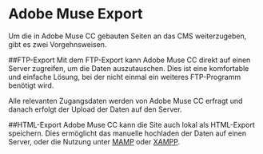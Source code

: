 # Adobe Muse Export
Um die in Adobe Muse CC gebauten Seiten an das CMS weiterzugeben, gibt es zwei Vorgehnsweisen.

##FTP-Export
Mit dem FTP-Export kann Adobe Muse CC direkt auf einen Server zugreifen, um die Daten auszutauschen. Dies ist eine komfortable und einfache Lösung, bei der nicht einmal ein weiteres FTP-Programm benötigt wird.

Alle relevanten Zugangsdaten werden von Adobe Muse CC erfragt und danach erfolgt der Upload der Daten auf den Server.

##HTML-Export
Adobe Muse CC kann die Site auch lokal als HTML-Export speichern. Dies ermöglicht das manuelle hochladen der Daten auf einen Server, oder die Nutzung unter [MAMP](https://www.mamp.info) oder [XAMPP](https://www.apachefriends.org/).